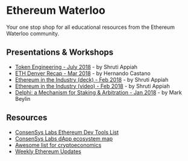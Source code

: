 # Ethereum Waterloo 
Your one stop shop for all educational resources from the Ethereum Waterloo community.

## Presentations & Workshops
* [Token Engineering - July 2018](https://docs.google.com/presentation/d/1p8niDW6-2mebFoKMla0DmGCkMm5L-y-3c04keIT2orY/edit?usp=sharing) - by Shruti Appiah 
* [ETH Denver Recap - Mar 2018](https://docs.google.com/presentation/d/1GRG4SnGXQE2zvmhkp7Hcdze8UKqM8AJNJ_ofn46ew7Y/edit?usp=sharing) - by Hernando Castano
* [Ethereum in the Industry (deck) - Feb 2018](https://docs.google.com/presentation/d/1nCe8fQCviGK2dDM4Jcgfe2QzHPEstx77RmV1YPO2iXs/edit?usp=sharing) - by Shruti Appiah 
* [Ethereum in the Industry (video) - Feb 2018](https://www.youtube.com/watch?v=EEb3pMsscps&t=1486s) - by Shruti Appiah 
* [Delphi: a Mechanism for Staking & Arbitration - Jan 2018](https://docs.google.com/presentation/d/1wkPhtSVGv5Q9LcrRaVrOxMPPZfuIZBCbv_JxBAHofIE/edit?usp=sharing) - by Mark Beylin 

## Resources
* [ConsenSys Labs Ethereum Dev Tools List](https://github.com/ConsenSysLabs/ethereum-developer-tools-list) 
* [ConsenSys Labs dApp ecosystem map](https://github.com/ConsenSysLabs/dapp-ecosystem-map) 
* [Awesome list for cryptoeconomics](https://github.com/L4ventures/awesome-cryptoeconomics)
* [Weekly Ethereum Updates](http://www.weekinethereum.com/)



